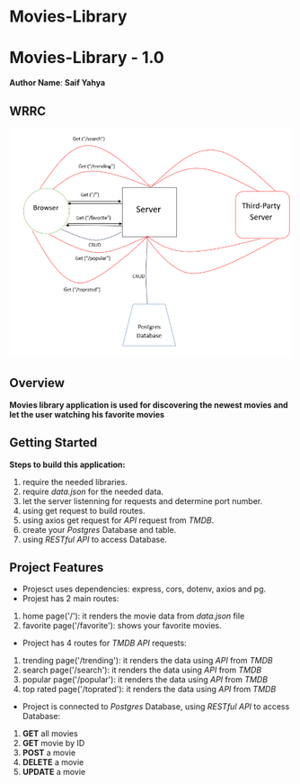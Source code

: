 # Movies-Library
# Movies-Library - 1.0

**Author Name**: **Saif Yahya**

## WRRC
![WRRC](./Images/wrrcycle.png)
## Overview
**Movies library application is used for discovering the newest movies and let the user watching his favorite movies**

## Getting Started
**Steps to build this application:**
1. require the needed libraries.
2. require *data.json*  for the needed data.
3. let the server listenning for requests and determine port number.
4. using get request to build routes.
5. using axios get request for *API* request from *TMDB*. 
6. create your *Postgres* Database and table.
7. using *RESTful API* to access Database.

## Project Features
- Projesct uses dependencies: express, cors, dotenv, axios and pg.
- Projest has 2 main routes:
1. home page('/'): it renders the movie data from *data.json* file
2. favorite page('/favorite'): shows your favorite movies.

- Project has 4 routes for *TMDB API* requests:
1. trending page('/trending'): it renders the  data using *API* from *TMDB*
2. search page('/search'): it renders the  data using *API* from *TMDB*
3. popular page('/popular'): it renders the  data using *API* from *TMDB*
4. top rated page('/toprated'): it renders the  data using *API* from *TMDB*

- Project is connected to *Postgres* Database, using *RESTful API* to access Database:
1. **GET** all movies
2. **GET** movie by ID
3. **POST** a movie
4. **DELETE** a movie
5. **UPDATE** a movie
